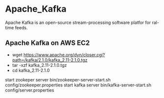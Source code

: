 # Apache_Kafka
Apache Kafka is an open-source stream-processing software platfor for ral-time feeds.
 
## Apache Kafka on AWS EC2

- wget https://www.apache.org/dyn/closer.cgi?path=/kafka/2.1.0/kafka_2.11-2.1.0.tgz
- tar -xzf kafka_2.11-2.1.0.tgz
- cd kafka_2.11-2.1.0

start zookeper server 
bin/zookeeper-server-start.sh config/zookeeper.properties
start kafka server
bin/kafka-server-start.sh config/server.properties
